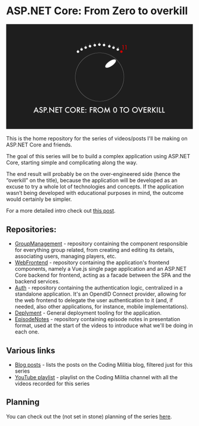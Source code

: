 # ASP.NET Core: From Zero to overkill

![logo](https://github.com/AspNetCoreFromZeroToOverkill/Home/blob/master/assets/aspnet-core-from-zero-to-overkill.jpg)

This is the home repository for the series of videos/posts I'll be making on ASP.NET Core and friends.

The goal of this series will be to build a complex application using ASP.NET Core, starting simple and complicating along the way.

The end result will probably be on the over-engineered side (hence the “overkill” on the title), because the application will be developed as an excuse to try a whole lot of technologies and concepts. If the application wasn’t being developed with educational purposes in mind, the outcome would certainly be simpler.

For a more detailed intro check out [this post](https://blog.codingmilitia.com/2018/10/02/aspnet-000-from-zero-to-overkill-intro).

## Repositories:
- [GroupManagement](https://github.com/AspNetCoreFromZeroToOverkill/GroupManagement) - repository containing the component responsible for everything group related, from creating and editing its details, associating users, managing players, etc.
- [WebFrontend](https://github.com/AspNetCoreFromZeroToOverkill/WebFrontend) - repository containing the application's frontend components, namely a Vue.js single page application and an ASP.NET Core backend for frontend, acting as a facade between the SPA and the backend services.
- [Auth](https://github.com/AspNetCoreFromZeroToOverkill/Auth) - repository containing the authentication logic, centralized in a standalone application. It's an OpendID Connect provider, allowing for the web frontend to delegate the user authentication to it (and, if needed, also other applications, for instance, mobile implementations).
- [Deplyment](https://github.com/AspNetCoreFromZeroToOverkill/Deployment) - General deployment tooling for the application.
- [EpisodeNotes](https://github.com/AspNetCoreFromZeroToOverkill/EpisodeNotes) - repository containing episode notes in presentation format, used at the start of the videos to introduce what we'll be doing in each one.

## Various links
- [Blog posts](https://blog.codingmilitia.com/category/fromzerotooverkill/) - lists the posts on the Coding Militia blog, filtered just for this series
- [YouTube playlist](https://www.youtube.com/playlist?list=PLN0oN9Azm_MMAjk3nhRnmHdr1l0160Dhs) - playlist on the Coding Militia channel with all the videos recorded for this series

## Planning
You can check out the (not set in stone) planning of the series [here](https://github.com/AspNetCoreFromZeroToOverkill/Home/projects/1).
